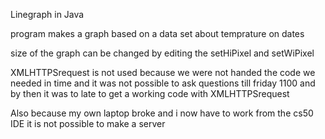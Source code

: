 Linegraph in Java

program makes a graph based on a data set about temprature on dates

size of the graph can be changed by editing the setHiPixel and setWiPixel

XMLHTTPSrequest is not used because we were not handed the code we needed in time and it was not possible
to ask questions till friday 1100 and by then it was to late to get a working code with XMLHTTPSrequest

Also because my own laptop broke and i now have to work from the cs50 IDE it is not possible to make a server
